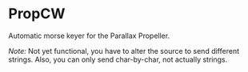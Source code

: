 PropCW
======

Automatic morse keyer for the Parallax Propeller.

*Note:* Not yet functional, you have to alter the source to send different strings. Also, you can only send char-by-char, not actually strings.
